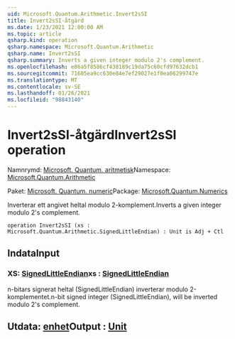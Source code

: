 ```yaml
---
uid: Microsoft.Quantum.Arithmetic.Invert2sSI
title: Invert2sSI-åtgärd
ms.date: 1/23/2021 12:00:00 AM
ms.topic: article
qsharp.kind: operation
qsharp.namespace: Microsoft.Quantum.Arithmetic
qsharp.name: Invert2sSI
qsharp.summary: Inverts a given integer modulo 2's complement.
ms.openlocfilehash: e86a5f8586cf438189c19da75c60cfd97632dcb1
ms.sourcegitcommit: 71605ea9cc630e84e7ef29027e1f0ea06299747e
ms.translationtype: MT
ms.contentlocale: sv-SE
ms.lasthandoff: 01/26/2021
ms.locfileid: "98843140"
---
```

# <a name="invert2ssi-operation"></a><span data-ttu-id="c71cf-102">Invert2sSI-åtgärd</span><span class="sxs-lookup"><span data-stu-id="c71cf-102">Invert2sSI operation</span></span>

<span data-ttu-id="c71cf-103">Namnrymd: [Microsoft. Quantum. aritmetisk](xref:Microsoft.Quantum.Arithmetic)</span><span class="sxs-lookup"><span data-stu-id="c71cf-103">Namespace: [Microsoft.Quantum.Arithmetic](xref:Microsoft.Quantum.Arithmetic)</span></span>

<span data-ttu-id="c71cf-104">Paket: [Microsoft. Quantum. numeric](https://nuget.org/packages/Microsoft.Quantum.Numerics)</span><span class="sxs-lookup"><span data-stu-id="c71cf-104">Package: [Microsoft.Quantum.Numerics](https://nuget.org/packages/Microsoft.Quantum.Numerics)</span></span>


<span data-ttu-id="c71cf-105">Inverterar ett angivet heltal modulo 2-komplement.</span><span class="sxs-lookup"><span data-stu-id="c71cf-105">Inverts a given integer modulo 2's complement.</span></span>

```qsharp
operation Invert2sSI (xs : Microsoft.Quantum.Arithmetic.SignedLittleEndian) : Unit is Adj + Ctl
```


## <a name="input"></a><span data-ttu-id="c71cf-106">Indata</span><span class="sxs-lookup"><span data-stu-id="c71cf-106">Input</span></span>

### <a name="xs--signedlittleendian"></a><span data-ttu-id="c71cf-107">XS: [SignedLittleEndian](xref:Microsoft.Quantum.Arithmetic.SignedLittleEndian)</span><span class="sxs-lookup"><span data-stu-id="c71cf-107">xs : [SignedLittleEndian](xref:Microsoft.Quantum.Arithmetic.SignedLittleEndian)</span></span>

<span data-ttu-id="c71cf-108">n-bitars signerat heltal (SignedLittleEndian) inverterar modulo 2-komplementet.</span><span class="sxs-lookup"><span data-stu-id="c71cf-108">n-bit signed integer (SignedLittleEndian), will be inverted modulo 2's complement.</span></span>



## <a name="output--unit"></a><span data-ttu-id="c71cf-109">Utdata: [enhet](xref:microsoft.quantum.lang-ref.unit)</span><span class="sxs-lookup"><span data-stu-id="c71cf-109">Output : [Unit](xref:microsoft.quantum.lang-ref.unit)</span></span>

